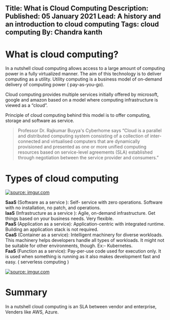 Title: What is Cloud Computing
Description:
Published: 05 January 2021
Lead: A history and an introduction to cloud computing
Tags: cloud computing
By: Chandra kanth
---

# What is cloud computing?
In a nutshell cloud computing allows access to a large amount of computing power in a fully virtualized manner. The aim of this technology is to deliver computing as a utility.
Utility computing is a business model of on-demand delivery of computing power ( pay-as-you-go).

Cloud computing provides multiple services initially offered by microsoft, google and amazon based on a model where computing infrastructure is viewed as a “cloud”.

Principle of cloud computing behind this model is to offer computing, storage and software as service.

> Professor Dr. Rajkumar Buyya's Cyberhome says “Cloud is a parallel and distributed computing system consisting of a collection of inter-connected and virtualised computers that are dynamically provisioned and presented as one or more unified computing resources based on service-level agreements (SLA) established through negotiation between the service provider and consumers.”

# Types of cloud computing

<a href="https://imgur.com/2ioC9U8"><img src="https://i.imgur.com/2ioC9U8.png" title="source: imgur.com" /></a>

**SaaS** (Software as a service ): Self- service with zero operations. Software with no installation, no patch, and operations.<br/>
**IaaS** (Infrastructure as a service ): Agile, on-demand infrastructure. Get things based on your business needs. Very flexible.<br/>
**PaaS** (Application as a service): Application-centric with integrated runtime. Building an application stack is not required.<br/>
**CaaS** (Container as a service): Intelligent machinery for diverse workloads. This machinery helps developers handle all types of workloads. It might not be suitable for other environments, though. Ex:- Kubernetes.<br/>
**FaaS** (Function as a service): Pay-per-use code used for execution only. It is used when something is running as it also makes development fast and easy. ( serverless computing ) <br/>

<a href="https://imgur.com/wyvifCD"><img src="https://i.imgur.com/wyvifCD.png" title="source: imgur.com" /></a>

# Summary

In a nutshell cloud computing is an SLA between vendor and enterprise, Venders like AWS, Azure.
